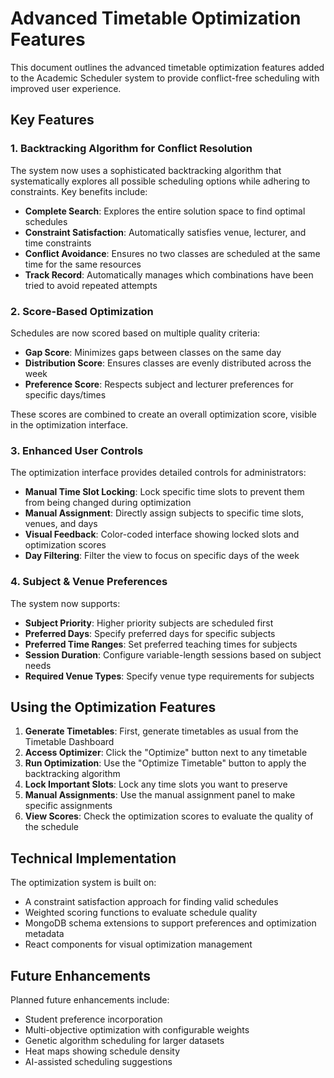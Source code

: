 # Advanced Timetable Optimization Features

This document outlines the advanced timetable optimization features added to the Academic Scheduler system to provide conflict-free scheduling with improved user experience.

## Key Features

### 1. Backtracking Algorithm for Conflict Resolution

The system now uses a sophisticated backtracking algorithm that systematically explores all possible scheduling options while adhering to constraints. Key benefits include:

- **Complete Search**: Explores the entire solution space to find optimal schedules
- **Constraint Satisfaction**: Automatically satisfies venue, lecturer, and time constraints
- **Conflict Avoidance**: Ensures no two classes are scheduled at the same time for the same resources
- **Track Record**: Automatically manages which combinations have been tried to avoid repeated attempts

### 2. Score-Based Optimization

Schedules are now scored based on multiple quality criteria:

- **Gap Score**: Minimizes gaps between classes on the same day
- **Distribution Score**: Ensures classes are evenly distributed across the week
- **Preference Score**: Respects subject and lecturer preferences for specific days/times

These scores are combined to create an overall optimization score, visible in the optimization interface.

### 3. Enhanced User Controls

The optimization interface provides detailed controls for administrators:

- **Manual Time Slot Locking**: Lock specific time slots to prevent them from being changed during optimization
- **Manual Assignment**: Directly assign subjects to specific time slots, venues, and days
- **Visual Feedback**: Color-coded interface showing locked slots and optimization scores
- **Day Filtering**: Filter the view to focus on specific days of the week

### 4. Subject & Venue Preferences

The system now supports:

- **Subject Priority**: Higher priority subjects are scheduled first
- **Preferred Days**: Specify preferred days for specific subjects
- **Preferred Time Ranges**: Set preferred teaching times for subjects
- **Session Duration**: Configure variable-length sessions based on subject needs
- **Required Venue Types**: Specify venue type requirements for subjects

## Using the Optimization Features

1. **Generate Timetables**: First, generate timetables as usual from the Timetable Dashboard
2. **Access Optimizer**: Click the "Optimize" button next to any timetable
3. **Run Optimization**: Use the "Optimize Timetable" button to apply the backtracking algorithm
4. **Lock Important Slots**: Lock any time slots you want to preserve
5. **Manual Assignments**: Use the manual assignment panel to make specific assignments
6. **View Scores**: Check the optimization scores to evaluate the quality of the schedule

## Technical Implementation

The optimization system is built on:

- A constraint satisfaction approach for finding valid schedules
- Weighted scoring functions to evaluate schedule quality
- MongoDB schema extensions to support preferences and optimization metadata
- React components for visual optimization management

## Future Enhancements

Planned future enhancements include:

- Student preference incorporation
- Multi-objective optimization with configurable weights
- Genetic algorithm scheduling for larger datasets
- Heat maps showing schedule density
- AI-assisted scheduling suggestions 